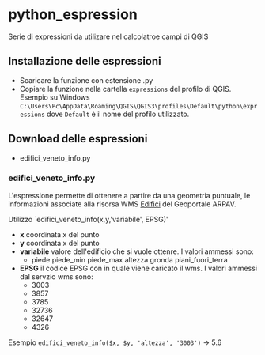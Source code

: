 # python_espression
Serie di expressioni da utilizare nel calcolatroe campi di QGIS

## Installazione delle espressioni
- Scaricare la funzione con estensione .py
- Copiare la funzione nella cartella `expressions` del profilo di QGIS. Esempio su Windows `C:\Users\Pc\AppData\Roaming\QGIS\QGIS3\profiles\Default\python\expressions` dove `Default` è il nome del profilo utilizzato.

## Download delle espressioni
- edifici_veneto_info.py

### edifici_veneto_info.py
L'espressione permette di ottenere a partire da una geometria puntuale, le informazioni associate alla risorsa WMS [Edifici](https://gaia.arpa.veneto.it/layers/dbnir:geonode:v_edifici) del Geoportale ARPAV.

Utilizzo
`edifici_veneto_info(x,y,'variabile', EPSG)'
- **x** coordinata x del punto
- **y** coordinata x del punto
- **variabile** valore dell'edificio che si vuole ottenre. I valori ammessi sono:
	- piede
      piede_min
      piede_max
      altezza
      gronda
      piani_fuori_terra
- **EPSG** il codice EPSG con in quale viene caricato il wms. I valori ammessi dal servzio wms sono:
	- 3003
    - 3857
	- 3785
    - 32736
    - 32647
    - 4326

Esempio
`edifici_veneto_info($x, $y, 'altezza', '3003')` -> 5.6